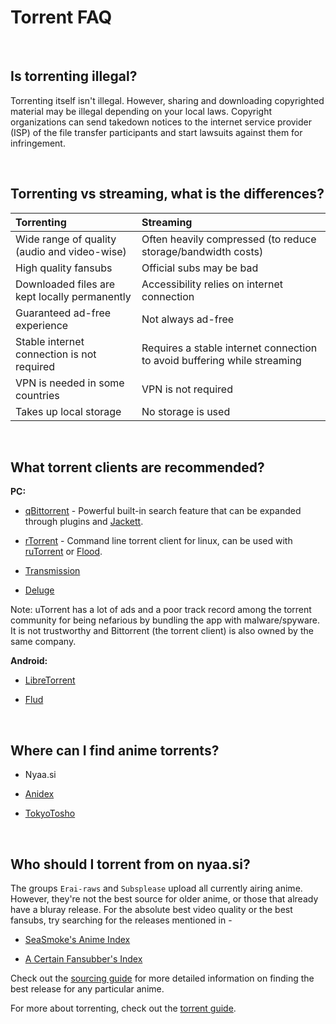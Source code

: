 # Torrent FAQ


&nbsp;

## Is torrenting illegal?

Torrenting itself isn't illegal. However, sharing and downloading copyrighted material may be illegal depending on your local laws. Copyright organizations can send takedown notices to the internet service provider (ISP) of the file transfer participants and start lawsuits against them for infringement.

&nbsp;

## Torrenting vs streaming, what is the differences?

|Torrenting|Streaming|
:--|:--|
|Wide range of quality (audio and video-wise)|Often heavily compressed (to reduce storage/bandwidth costs) |
|High quality fansubs|Official subs may be bad|
|Downloaded files are kept locally permanently|Accessibility relies on internet connection|
|Guaranteed ad-free experience|Not always ad-free|
|Stable internet connection is not required|Requires a stable internet connection to avoid buffering while streaming|
|VPN is needed in some countries|VPN is not required|
|Takes up local storage|No storage is used|


&nbsp;

## What torrent clients are recommended?

**PC:**

- [qBittorrent](https://www.qbittorrent.org/download.php) - Powerful built-in search feature that can be expanded through plugins and [Jackett](https://github.com/Jackett/Jackett).

- [rTorrent](https://github.com/rakshasa/rtorrent) - Command line torrent client for linux, can be used with [ruTorrent](https://github.com/Novik/ruTorrent) or [Flood](https://github.com/Flood-UI/flood).

- [Transmission](https://transmissionbt.com/about/)

- [Deluge](https://dev.deluge-torrent.org/wiki/Download)

Note: uTorrent has a lot of ads and a poor track record among the torrent community for being nefarious by bundling the app with malware/spyware. It is not trustworthy and Bittorrent (the torrent client) is also owned by the same company.

**Android:**

- [LibreTorrent](https://play.google.com/store/apps/details?id=org.proninyaroslav.libretorrent)

- [Flud](https://play.google.com/store/apps/details?id=com.delphicoder.flud)

&nbsp;

## Where can I find anime torrents?

- Nyaa.si

- [Anidex](https://anidex.info/)

- [TokyoTosho](https://www.tokyotosho.info/?cat=1)

&nbsp;

## Who should I torrent from on nyaa.si?

The groups `Erai-raws` and `Subsplease` upload all currently airing anime. However, they're not the best source for older anime, or those that already have a bluray release. For the absolute best video quality or the best fansubs, try searching for the releases mentioned in - 

- [SeaSmoke's Anime Index](https://docs.google.com/spreadsheets/d/1emW2Zsb0gEtEHiub_YHpazvBd4lL4saxCwyPhbtxXYM/htmlview#)


- [A Certain Fansubber's Index](https://docs.google.com/spreadsheets/d/1PJYwhjzLNPXV2X1np-S4rdZE4fb7pxp-QbHY1O0jH6Q/htmlview)

Check out the [sourcing guide](https://wiki.piracy.moe/en/guides/sourcing) for more detailed information on finding the best release for any particular anime.

For more about torrenting, check out the [torrent guide](https://wiki.piracy.moe/en/guides/torrenting).

&nbsp;
